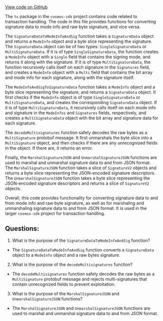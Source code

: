 [View code on GitHub](https://github.com/cosmos/cosmos-sdk/blob/main/x/auth/tx/sigs.go)

The `tx` package in the `cosmos-sdk` project contains code related to transaction handling. The code in this file provides functions for converting signature data to mode info and raw byte signature, and vice versa. 

The `SignatureDataToModeInfoAndSig` function takes a `SignatureData` object and returns a `ModeInfo` object and a byte slice representing the signature. The `SignatureData` object can be of two types: `SingleSignatureData` or `MultiSignatureData`. If it is of type `SingleSignatureData`, the function creates a `ModeInfo` object with a `Single` field that contains the signing mode, and returns it along with the signature. If it is of type `MultiSignatureData`, the function recursively calls itself on each signature in the `Signatures` field, and creates a `ModeInfo` object with a `Multi` field that contains the bit array and mode info for each signature, along with the signature itself. 

The `ModeInfoAndSigToSignatureData` function takes a `ModeInfo` object and a byte slice representing the signature, and returns a `SignatureData` object. It first checks if the `ModeInfo` object is of type `SingleSignatureData` or `MultiSignatureData`, and creates the corresponding `SignatureData` object. If it is of type `MultiSignatureData`, it recursively calls itself on each mode info and signature in the `ModeInfos` and `Signatures` fields, respectively, and creates a `MultiSignatureData` object with the bit array and signature data for each signature. 

The `decodeMultisignatures` function safely decodes the raw bytes as a `MultiSignature` protobuf message. It first unmarshals the byte slice into a `MultiSignature` object, and then checks if there are any unrecognized fields in the object. If there are, it returns an error. 

Finally, the `MarshalSignatureJSON` and `UnmarshalSignatureJSON` functions are used to marshal and unmarshal signature data to and from JSON format. The `MarshalSignatureJSON` function takes a slice of `SignatureV2` objects and returns a byte slice representing the JSON-encoded signature descriptors. The `UnmarshalSignatureJSON` function takes a byte slice representing the JSON-encoded signature descriptors and returns a slice of `SignatureV2` objects. 

Overall, this code provides functionality for converting signature data to and from mode info and raw byte signature, as well as for marshaling and unmarshaling signature data to and from JSON format. It is used in the larger `cosmos-sdk` project for transaction handling.
## Questions: 
 1. What is the purpose of the `SignatureDataToModeInfoAndSig` function?
- The `SignatureDataToModeInfoAndSig` function converts a `SignatureData` object to a `ModeInfo` object and a raw bytes signature.

2. What is the purpose of the `decodeMultisignatures` function?
- The `decodeMultisignatures` function safely decodes the raw bytes as a `MultiSignature` protobuf message and rejects multi-signatures that contain unrecognized fields to prevent exploitation.

3. What is the purpose of the `MarshalSignatureJSON` and `UnmarshalSignatureJSON` functions?
- The `MarshalSignatureJSON` and `UnmarshalSignatureJSON` functions are used to marshal and unmarshal signature data to and from JSON format.